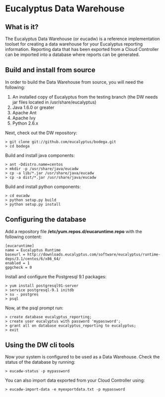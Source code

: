 Eucalyptus Data Warehouse
=========================

What is it?
-----------
The Eucalyptus Data Warehouse (or eucadw) is a reference implementation toolset for creating a data warehouse for your Eucalyptus reporting information. Reporting data that has been exported from a Cloud Controller can be imported into a database where reports can be generated.

Build and install from source
-----------------------------

In order to build the Data Warehouse from source, you will need the following:

1. An installed copy of Eucalyptus from the testing branch (the DW needs jar files located in /usr/share/eucalyptus)
2. Java 1.6.0 or greater
3. Apache Ant
4. Apache Ivy
5. Python 2.6.x

Next, check out the DW repository:

    > git clone git://github.com/eucalyptus/bodega.git
    > cd bodega

Build and install java components:

    > ant -Ddistro.name=centos
    > mkdir -p /usr/share/java/eucadw
    > cp -a lib/*.jar /usr/share/java/eucadw
    > cp -a dist/*.jar /usr/share/java/eucadw

Build and install python components:

    > cd eucadw
    > python setup.py build
    > python setup.py install


Configuring the database
------------------------

Add a repository file **/etc/yum.repos.d/eucaruntime.repo** with the following content:

    [eucaruntime]
    name = Eucalyptus Runtime
    baseurl = http://downloads.eucalyptus.com/software/eucalyptus/runtime-deps/3.1/centos/6/x86_64/
    enabled = 1
    gpgcheck = 0

Install and configure the Postgresql 9.1 packages:

    > yum install postgresql91-server
    > service postgresql-9.1 initdb
    > su - postgres
    > psql

Now, at the psql prompt run:

    > create database eucalyptus_reporting;
    > create user eucalyptus with password 'mypassword';
    > grant all on database eucalyptus_reporting to eucalyptus;
    > exit


Using the DW cli tools
----------------------

Now your system is configured to be used as a Data Warehouse. Check the status of the database by running:

    > eucadw-status -p mypassword

You can also import data exported from your Cloud Controller using:

    > eucadw-import-data -e myexportdata.txt -p mypassword

